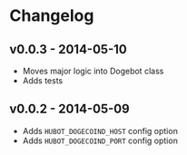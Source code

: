 # Changelog

## v0.0.3 - 2014-05-10

* Moves major logic into Dogebot class
* Adds tests

## v0.0.2 - 2014-05-09

* Adds `HUBOT_DOGECOIND_HOST` config option
* Adds `HUBOT_DOGECOIND_PORT` config option
